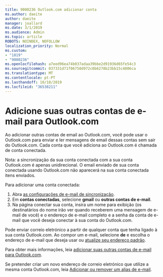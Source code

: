 ```yaml
---
title: 9000236 Outlook.com adicionar conta
ms.author: daeite
author: daeite
manager: joallard
ms.date: 3/1/2019
ms.audience: Admin
ms.topic: article
ROBOTS: NOINDEX, NOFOLLOW
localization_priority: Normal
ms.custom:
- "1819"
- "9000236"
ms.openlocfilehash: a7eed96ea74b037adaa39bbe2d91936d65fe54c3
ms.sourcegitcommit: 037331d71f06750d972c0b6278b23bb15c4806ca
ms.translationtype: MT
ms.contentlocale: pt-PT
ms.lasthandoff: 10/18/2019
ms.locfileid: "36538211"
---
```

# <a name="add-your-other-email-accounts-to-outlookcom"></a>Adicione suas outras contas de e-mail para Outlook.com

Ao adicionar outras contas de email ao Outlook.com, você pode usar o Outlook.com para enviar e ler mensagens de email dessas contas sem sair do Outlook.com. Cada conta que você adiciona ao Outlook.com é chamada de conta conectada.

Nota: a sincronização da sua conta conectada com a sua conta Outlook.com é apenas unidirecional. O email enviado de sua conta conectada usando Outlook.com não aparecerá na sua conta conectada itens enviados.

Para adicionar uma conta conectada:

1. Abra [as configurações de e-mail de sincronização](https://go.microsoft.com/fwlink/?linkid=875264).
2. Em **contas conectadas**, selecione **gmail** ou **outras contas de e-mail**.
3. Na página conectar sua conta, insira um nome para exibição (os destinatários do nome irão ver quando receberem uma mensagem de e-mail de você) e o endereço de e-mail completo e a senha da conta de e-mail que você deseja conectar à sua conta do Outlook.com.

Pode enviar correio eletrónico a partir de qualquer conta que tenha ligado à sua conta Outlook.com. Ao compor um e-mail, selecione **de** e escolha o endereço de e-mail que deseja usar ou [atualize seu endereço padrão](https://go.microsoft.com/fwlink/?linkid=875264).

Para obter mais informações, leia [adicionar suas outras contas de e-mail para Outlook.com](https://support.office.com/article/c5224df4-5885-4e79-91ba-523aa743f0ba?wt.mc_id=Office_Outlook_com_Alchemy).

Se pretender criar um novo endereço de correio eletrónico que utilize a mesma conta Outlook.com, leia [Adicionar ou remover um alias de e-mail](https://support.office.com/article/459b1989-356d-40fa-a689-8f285b13f1f2?wt.mc_id=Office_Outlook_com_Alchemy).